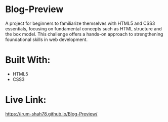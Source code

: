 # Blog-Preview
A project for beginners to familiarize themselves with HTML5 and CSS3 essentials, focusing on fundamental concepts such as HTML structure and the box model. This challenge offers a hands-on approach to strengthening foundational skills in web development.

# Built With: 
-  HTML5
-  CSS3

# Live Link:
https://irum-shah78.github.io/Blog-Preview/